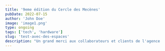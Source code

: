 ```yaml
---
title: '9eme édition du Cercle des Mecènes'
pubDate: 2022-07-15
author: 'John Doe'
image: 'image1.png'
type: ongoing
tags: ['tech', 'hardware']
slug: 'test-avec-des-espaces'
description: "Un grand merci aux collaborateurs et clients de l'agence immobilière Immothep ! "
---
```

